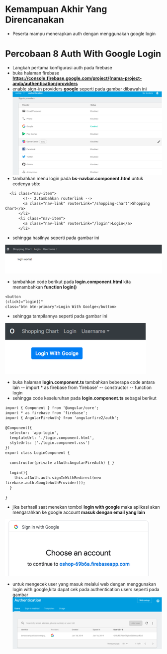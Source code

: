 # Kemampuan Akhir Yang Direncanakan

- Peserta mampu menerapkan auth dengan menggunakan google login

# Percobaan 8 Auth With Google Login
- Langkah pertama konfigurasi auth pada firebase
- buka halaman firebase **https://console.firebase.google.com/project/(nama-project-anda/authentication/providers**
- enable sign-in providers **google** seperti pada gambar dibawah ini 
![](image/chapter2/img1.png)
- tambahkan menu login pada **bs-navbar.component.html** untuk codenya sbb:

```
  <li class="nav-item">
        <!-- 2.tambahkan routerlink -->
        <a class="nav-link" routerLink="/shopping-chart">Shopping Chart</a>
      </li>
      <li class="nav-item">
        <a class="nav-link" routerLink="/login">Login</a>
      </li>

```
- sehingga hasilnya seperti pada gambar ini

![](image/chapter2/img2.png)

- tambahkan code berikut pada **login.component.html** kita menambahkan **function login()**

```
<button 
(click)="login()"
class="btn btn-primary">Login With Goolge</button>

```
- sehingga tampilannya seperti pada gambar ini

![](image/chapter2/img3.png)

- buka halaman **login.component.ts** tambahkan beberapa code antara lain
-- import * as firebase from 'firebase'
-- constructor
-- function login
- sehingga code keseluruhan pada **login.component.ts** sebagai berikut

```
import { Component } from '@angular/core';
import * as firebase from 'firebase';
import { AngularFireAuth} from 'angularfire2/auth';

@Component({
  selector: 'app-login',
  templateUrl: './login.component.html',
  styleUrls: ['./login.component.css']
})
export class LoginComponent {

  constructor(private afAuth:AngularFireAuth) { }

  login(){
    this.afAuth.auth.signInWithRedirect(new firebase.auth.GoogleAuthProvider());
  }

}

```
- jika berhasil saat menekan tombol **login with google** maka aplikasi akan mengarahkan ke google account **masuk dengan email yang lain**

![](image/chapter2/img4.png)

- untuk mengecek user yang masuk melalui web dengan menggunakan login with google,kita dapat cek pada authentication users seperti pada gambar
![](image/chapter2/img5.png)
